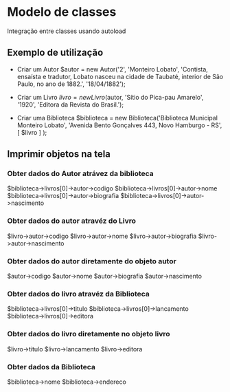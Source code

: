 # Modelo de classes
Integração entre classes usando autoload

## Exemplo de utilização

* Criar um Autor
$autor = new Autor('2', 'Monteiro Lobato', 'Contista, ensaísta e tradutor, Lobato nasceu na cidade de Taubaté, interior de São Paulo, no ano de 1882.', '18/04/1882');

* Criar um Livro
$livro = new Livro($autor, 'Sítio do Pica-pau Amarelo', '1920', 'Editora da Revista do Brasil.');

* Criar uma Biblioteca
$biblioteca = new Biblioteca('Biblioteca Municipal Monteiro Lobato', 'Avenida Bento Gonçalves 443, Novo Hamburgo - RS', [ $livro ] );

## Imprimir objetos na tela

### Obter dados do Autor atrávez da biblioteca
$biblioteca->livros[0]->autor->codigo
$biblioteca->livros[0]->autor->nome
$biblioteca->livros[0]->autor->biografia
$biblioteca->livros[0]->autor->nascimento


### Obter dados do autor atravéz do Livro
$livro->autor->codigo
$livro->autor->nome
$livro->autor->biografia
$livro->autor->nascimento


### Obter dados do autor diretamente do objeto autor
$autor->codigo
$autor->nome
$autor->biografia
$autor->nascimento


### Obter dados do livro atravéz da Biblioteca
$biblioteca->livros[0]->titulo
$biblioteca->livros[0]->lancamento
$biblioteca->livros[0]->editora


### Obter dados do livro diretamente no objeto livro
$livro->titulo
$livro->lancamento
$livro->editora


### Obter dados da Biblioteca
$biblioteca->nome
$biblioteca->endereco